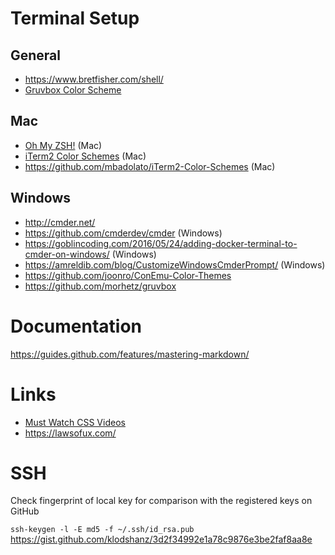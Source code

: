 # Terminal Setup

## General
* https://www.bretfisher.com/shell/
* [Gruvbox Color Scheme](https://github.com/morhetz/gruvbox)

## Mac
* [Oh My ZSH!](http://ohmyz.sh/) (Mac)
* [iTerm2 Color Schemes](https://github.com/mbadolato/iTerm2-Color-Schemes) (Mac)
* https://github.com/mbadolato/iTerm2-Color-Schemes (Mac)

## Windows
* http://cmder.net/
* https://github.com/cmderdev/cmder (Windows)
* https://goblincoding.com/2016/05/24/adding-docker-terminal-to-cmder-on-windows/ (Windows)
* https://amreldib.com/blog/CustomizeWindowsCmderPrompt/ (Windows)
* https://github.com/joonro/ConEmu-Color-Themes
* https://github.com/morhetz/gruvbox

# Documentation
https://guides.github.com/features/mastering-markdown/

# Links
* [Must Watch CSS Videos](https://github.com/AllThingsSmitty/must-watch-css/blob/master/README.md)
* https://lawsofux.com/

# SSH

Check fingerprint of local key for comparison with the registered keys on GitHub

```ssh-keygen -l -E md5 -f ~/.ssh/id_rsa.pub```
https://gist.github.com/klodshanz/3d2f34992e1a78c9876e3be2faf8aa8e
